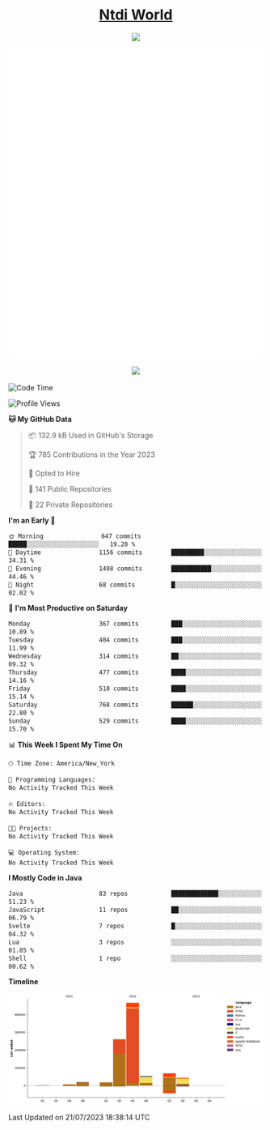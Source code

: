 <h1 align="center"><a href="https://www.ntdi.world">Ntdi World</a></h1>
<p align="center">
  <a href="https://github.com/n-tdi"><img src="https://readme-typing-svg.herokuapp.com?lines=FullStack+Developer;Web+Developer;Open-Source+Enthusiast;Java+Developer;Spigot-API%20Developer;&center=true&width=500&height=50"></a>
</p>

<div align="center">
  <img src="/github-metrics.svg"></img>
  
  <img src="https://komarev.com/ghpvc/?username=n-tdi&color=green"></img>
</div>

<!-- May use later.. idk -->
<!-- <a href="http://www.github.com/n-tdi"><img src="https://github-readme-stats.vercel.app/api?username=n-tdi&show_icons=true&hide=&count_private=true&title_color=0891b2&text_color=ffffff&icon_color=0891b2&bg_color=1c1917&hide_border=true&show_icons=true" alt="n-tdi's GitHub stats" /></a> -->

<!--START_SECTION:waka-->
![Code Time](http://img.shields.io/badge/Code%20Time-275%20hrs%2019%20mins-blue)

![Profile Views](http://img.shields.io/badge/Profile%20Views-0-blue)

**🐱 My GitHub Data** 

> 📦 132.9 kB Used in GitHub's Storage 
 > 
> 🏆 785 Contributions in the Year 2023
 > 
> 💼 Opted to Hire
 > 
> 📜 141 Public Repositories 
 > 
> 🔑 22 Private Repositories 
 > 
**I'm an Early 🐤** 

```text
🌞 Morning                647 commits         █████░░░░░░░░░░░░░░░░░░░░   19.20 % 
🌆 Daytime                1156 commits        █████████░░░░░░░░░░░░░░░░   34.31 % 
🌃 Evening                1498 commits        ███████████░░░░░░░░░░░░░░   44.46 % 
🌙 Night                  68 commits          █░░░░░░░░░░░░░░░░░░░░░░░░   02.02 % 
```
📅 **I'm Most Productive on Saturday** 

```text
Monday                   367 commits         ███░░░░░░░░░░░░░░░░░░░░░░   10.89 % 
Tuesday                  404 commits         ███░░░░░░░░░░░░░░░░░░░░░░   11.99 % 
Wednesday                314 commits         ██░░░░░░░░░░░░░░░░░░░░░░░   09.32 % 
Thursday                 477 commits         ████░░░░░░░░░░░░░░░░░░░░░   14.16 % 
Friday                   510 commits         ████░░░░░░░░░░░░░░░░░░░░░   15.14 % 
Saturday                 768 commits         ██████░░░░░░░░░░░░░░░░░░░   22.80 % 
Sunday                   529 commits         ████░░░░░░░░░░░░░░░░░░░░░   15.70 % 
```


📊 **This Week I Spent My Time On** 

```text
🕑︎ Time Zone: America/New_York

💬 Programming Languages: 
No Activity Tracked This Week

🔥 Editors: 
No Activity Tracked This Week

🐱‍💻 Projects: 
No Activity Tracked This Week

💻 Operating System: 
No Activity Tracked This Week
```

**I Mostly Code in Java** 

```text
Java                     83 repos            █████████████░░░░░░░░░░░░   51.23 % 
JavaScript               11 repos            ██░░░░░░░░░░░░░░░░░░░░░░░   06.79 % 
Svelte                   7 repos             █░░░░░░░░░░░░░░░░░░░░░░░░   04.32 % 
Lua                      3 repos             ░░░░░░░░░░░░░░░░░░░░░░░░░   01.85 % 
Shell                    1 repo              ░░░░░░░░░░░░░░░░░░░░░░░░░   00.62 % 
```



**Timeline**

![Lines of Code chart](https://raw.githubusercontent.com/n-tdi/n-tdi/main/assets/bar_graph.png)


 Last Updated on 21/07/2023 18:38:14 UTC
<!--END_SECTION:waka-->
